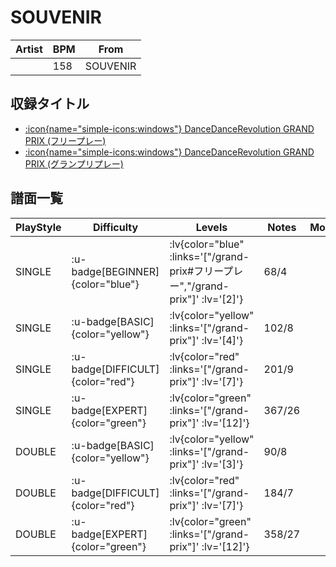 # SOUVENIR

|Artist|BPM|From|
|------|---|----|
||158|SOUVENIR|

## 収録タイトル

- [ :icon{name="simple-icons:windows"} DanceDanceRevolution GRAND PRIX (フリープレー)](/grand-prix#フリープレー)
- [ :icon{name="simple-icons:windows"} DanceDanceRevolution GRAND PRIX (グランプリプレー)](/grand-prix)

## 譜面一覧

|PlayStyle|Difficulty|Levels|Notes|Movie|
|---------|----------|------|-----|-----|
|SINGLE| :u-badge[BEGINNER]{color="blue"} | :lv{color="blue" :links='["/grand-prix#フリープレー","/grand-prix"]' :lv='[2]'} |68/4||
|SINGLE| :u-badge[BASIC]{color="yellow"} | :lv{color="yellow" :links='["/grand-prix"]' :lv='[4]'} |102/8||
|SINGLE| :u-badge[DIFFICULT]{color="red"} | :lv{color="red" :links='["/grand-prix"]' :lv='[7]'} |201/9||
|SINGLE| :u-badge[EXPERT]{color="green"} | :lv{color="green" :links='["/grand-prix"]' :lv='[12]'} |367/26||
|DOUBLE| :u-badge[BASIC]{color="yellow"} | :lv{color="yellow" :links='["/grand-prix"]' :lv='[3]'} |90/8||
|DOUBLE| :u-badge[DIFFICULT]{color="red"} | :lv{color="red" :links='["/grand-prix"]' :lv='[7]'} |184/7||
|DOUBLE| :u-badge[EXPERT]{color="green"} | :lv{color="green" :links='["/grand-prix"]' :lv='[12]'} |358/27||
